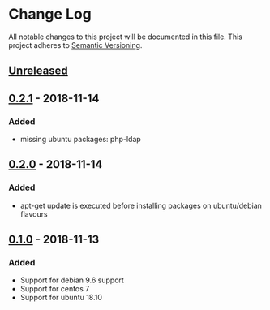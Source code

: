# Change Log

All notable changes to this project will be documented in this file.
This project adheres to [Semantic Versioning](http://semver.org/).

## [Unreleased](https://github.com/passbolt/passbolt_install_scripts/compare/v0.2.1...HEAD)

## [0.2.1](https://github.com/passbolt/passbolt_install_scripts/compare/v0.2.1..v0.2.0) - 2018-11-14

### Added

- missing ubuntu packages: php-ldap

## [0.2.0](https://github.com/passbolt/passbolt_install_scripts/compare/v0.2.0..v0.1.0) - 2018-11-14

### Added

- apt-get update is executed before installing packages on ubuntu/debian flavours

## [0.1.0](https://github.com/passbolt/passbolt_install_scripts/releases/tag/v0.1.0) - 2018-11-13

### Added

- Support for debian 9.6 support
- Support for centos 7
- Support for ubuntu 18.10
